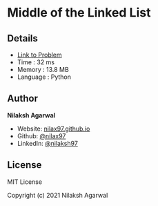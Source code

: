# Middle of the Linked List


## Details

* [Link to Problem](https://leetcode.com/problems/middle-of-the-linked-list/)
* Time : 32 ms
* Memory : 13.8 MB
* Language : Python

## Author

**Nilaksh Agarwal**

* Website: [nilax97.github.io](https://nilax97.github.io/)
* Github: [@nilax97](https://github.com/nilax97)
* LinkedIn: [@nilaksh97](https://linkedin.com/in/nilaksh97)

## License

MIT License

Copyright (c) 2021 Nilaksh Agarwal
